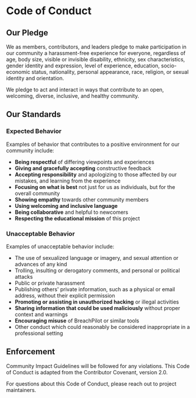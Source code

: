 # Code of Conduct

## Our Pledge

We as members, contributors, and leaders pledge to make participation in our community a harassment-free experience for everyone, regardless of age, body size, visible or invisible disability, ethnicity, sex characteristics, gender identity and expression, level of experience, education, socio-economic status, nationality, personal appearance, race, religion, or sexual identity and orientation.

We pledge to act and interact in ways that contribute to an open, welcoming, diverse, inclusive, and healthy community.

## Our Standards

### Expected Behavior

Examples of behavior that contributes to a positive environment for our community include:

* **Being respectful** of differing viewpoints and experiences
* **Giving and gracefully accepting** constructive feedback
* **Accepting responsibility** and apologizing to those affected by our mistakes, and learning from the experience
* **Focusing on what is best** not just for us as individuals, but for the overall community
* **Showing empathy** towards other community members
* **Using welcoming and inclusive language**
* **Being collaborative** and helpful to newcomers
* **Respecting the educational mission** of this project

### Unacceptable Behavior

Examples of unacceptable behavior include:

* The use of sexualized language or imagery, and sexual attention or advances of any kind
* Trolling, insulting or derogatory comments, and personal or political attacks
* Public or private harassment
* Publishing others' private information, such as a physical or email address, without their explicit permission
* **Promoting or assisting in unauthorized hacking** or illegal activities
* **Sharing information that could be used maliciously** without proper context and warnings
* **Encouraging misuse** of BreachPilot or similar tools
* Other conduct which could reasonably be considered inappropriate in a professional setting

## Enforcement

Community Impact Guidelines will be followed for any violations. This Code of Conduct is adapted from the Contributor Covenant, version 2.0.

For questions about this Code of Conduct, please reach out to project maintainers.
